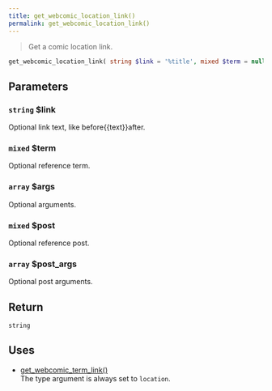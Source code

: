 ```yaml
---
title: get_webcomic_location_link()
permalink: get_webcomic_location_link()
---
```


> Get a comic location link.

```php
get_webcomic_location_link( string $link = '%title', mixed $term = null, array $args = [], mixed $post = null, array $post_args = [] ) : string
```

## Parameters

### `string` $link
Optional link text, like before{{text}}after.

### `mixed` $term
Optional reference term.

### `array` $args
Optional arguments.

### `mixed` $post
Optional reference post.

### `array` $post_args
Optional post arguments.

## Return

`string`

## Uses
- [get_webcomic_term_link()](get_webcomic_term_link())  
The type argument is always set to
`location`.
